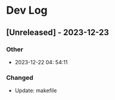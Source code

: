 # Dev Log
## [Unreleased] - 2023-12-23

### Other
- 2023-12-22 04: 54:11

### Changed
- Update: makefile


